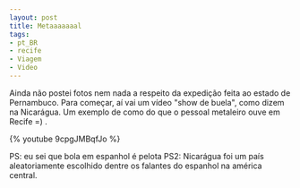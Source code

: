 ```yaml
---
layout: post
title: Metaaaaaaal
tags:
- pt_BR
- recife
- Viagem
- Video
---
```

Ainda não postei fotos nem nada a respeito da expedição feita ao estado de Pernambuco. Para começar, aí vai um vídeo "show de buela", como dizem na Nicarágua. Um exemplo de como do que o pessoal metaleiro ouve em Recife =) .

{% youtube 9cpgJMBqfJo %}

PS: eu sei que bola em espanhol é pelota
PS2: Nicarágua foi um país aleatoriamente escolhido dentre os falantes do espanhol na américa central.
